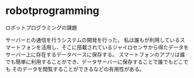 # robotprogramming
ロボットプログラミングの課題

サーバーとの通信を行うシステムの開発を行った。
私は誰もが利用しているスマートフォンを活用し、そこに搭載されているジャイロセンサから得たデータをサーバー上に存在するデータベースに保存する。
スマートフォンのアプリは誰でも簡単に利用することができ、データサーバーに保存することで誰でもどこでも  そのデータを閲覧することができるなどの有用性がある。
